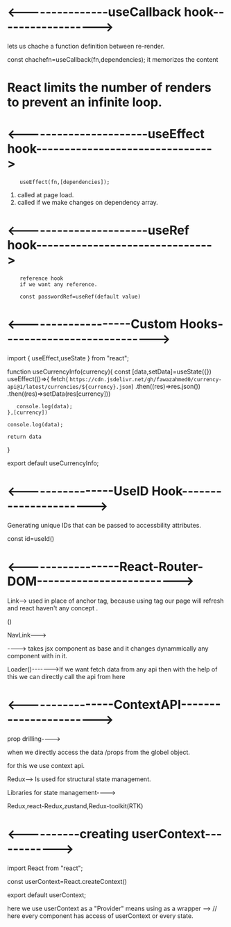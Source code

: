 # <---------------useCallback hook------------------>

lets us chache a function definition between re-render.

  const chachefn=useCallback(fn,dependencies);
  it memorizes the content


# React limits the number of renders to prevent an infinite loop.




# <----------------------useEffect hook------------------------------->

        useEffect(fn,[dependencies]);
1.  called at page load.
2.  called if we make changes on dependency array.


# <----------------------useRef hook------------------------------->

        reference hook
        if we want any reference.

        const passwordRef=useRef(default value)




# <-------------------Custom Hooks--------------------------->

import { useEffect,useState } from "react";

 function useCurrencyInfo(currency){
    const [data,setData]=useState({})
    useEffect(()=>{
        fetch( `https://cdn.jsdelivr.net/gh/fawazahmed0/currency-api@1/latest/currencies/${currency}.json`)
       .then((res)=>res.json())
       .then((res)=>setData(res[currency]))

       console.log(data);
    },[currency])

    console.log(data);

    return data

 }


 export default useCurrencyInfo;




# <----------------UseID Hook---------------------->

Generating unique IDs that can be passed to accessbility attributes.


const id=useId()



 # <-----------------React-Router-DOM------------------------->


 Link--> used in place of anchor tag,
 because using <a> tag our page will refresh and react haven't any concept .

 (<Link to="/">)

 NavLink---> 




 <Outlet/>   ---->  takes jsx component  as base and it changes dynammically any component with in it. 


 Loader()------->If we want fetch data from any api then with the help of this we can directly call the api from here 



 # <----------------ContextAPI----------------------->


 prop drilling---->

 when we directly access the data /props from the globel object.


 for this we use context api.


 Redux--> Is used for structural state management.


 Libraries for state management---->

 Redux,react-Redux,zustand,Redux-toolkit(RTK)



 # <----------creating userContext------------>

 import React from "react";

const userContext=React.createContext()


export default userContext;

here we use userContext as a "Provider" means using as a wrapper -->
<userContext>
// here every component has access of userContext or every state. 
</userContext>

 